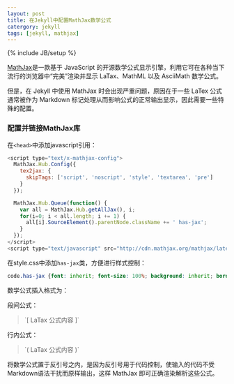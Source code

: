 ```yaml
---
layout: post
title: 在Jekyll中配置MathJax数学公式
catergory: jekyll
tags: [jekyll, mathjax]
---
```

{% include JB/setup %}

[MathJax](http://www.mathjax.org/)是一款基于 JavaScript 的开源数学公式显示引擎，利用它可在各种当下流行的浏览器中“完美”渲染并显示 LaTax、MathML 以及 AsciiMath 数学公式。

但是，在 Jekyll 中使用 MathJax 时会出现严重问题，原因在于一些 LaTex 公式通常被作为 Markdown 标记处理从而影响公式的正常输出显示，因此需要一些特殊的配置。

### 配置并链接MathJax库
在`<head>`中添加javascript引用：
```js
<script type="text/x-mathjax-config">
  MathJax.Hub.Config({
    tex2jax: {
      skipTags: ['script', 'noscript', 'style', 'textarea', 'pre']
    }
  });

  MathJax.Hub.Queue(function() {
    var all = MathJax.Hub.getAllJax(), i;
    for(i=0; i < all.length; i += 1) {
      all[i].SourceElement().parentNode.className += ' has-jax';
    }
  });
</script>      
<script type="text/javascript" src="http://cdn.mathjax.org/mathjax/latest/MathJax.js?config=TeX-AMS-MML_HTMLorMML"> </script>
```

在style.css中添加`has-jax`类，方便进行样式控制：
```css
code.has-jax {font: inherit; font-size: 100%; background: inherit; border: inherit;}
```

数学公式插入格式为：

段间公式：
> \`\[
> LaTax 公式内容
> \]`

行内公式：
> \`\( LaTax 公式内容 \)`

将数学公式置于反引号之内，是因为反引号用于代码控制，使输入的代码不受Markdown语法干扰而原样输出，这样 MathJax 即可正确渲染解析这些公式。
